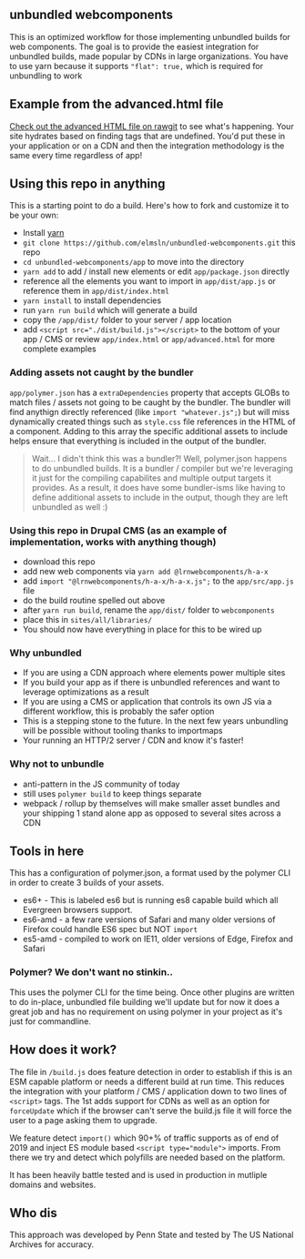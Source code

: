 ## unbundled webcomponents
This is an optimized workflow for those implementing unbundled builds for web components. The goal is to provide the easiest integration for unbundled builds, made popular by CDNs in large organizations. You have to use yarn because it supports `"flat": true,` which is required for unbundling to work

## Example from the advanced.html file
[Check out the advanced HTML file on rawgit](https://ghcdn.rawgit.org/elmsln/unbundled-webcomponents/master/advanced.html) to see what's happening. Your site hydrates based on finding tags that are undefined. You'd put these in your application or on a CDN and then the integration methodology is the same every time regardless of app!

## Using this repo in anything
This is a starting point to do a build. Here's how to fork and customize it to be your own:
- Install [yarn](https://classic.yarnpkg.com/en/docs/install/)
- `git clone https://github.com/elmsln/unbundled-webcomponents.git` this repo
- `cd unbundled-webcomponents/app` to move into the directory
- `yarn add` to add / install new elements or edit `app/package.json` directly
- reference all the elements you want to import in `app/dist/app.js` or reference them in `app/dist/index.html`
- `yarn install` to install dependencies
- run `yarn run build` which will generate a build
- copy the `/app/dist/` folder to your server / app location
- add `<script src="./dist/build.js"></script>` to the bottom of your app / CMS or review `app/index.html` or `app/advanced.html` for more complete examples

### Adding assets not caught by the bundler
`app/polymer.json` has a `extraDependencies` property that accepts GLOBs to match files / assets not going to be caught by the bundler. The bundler will find anythign directly referenced (like `import "whatever.js";`) but will miss dynamically created things such as `style.css` file references in the HTML of a component. Adding to this array the specific additional assets to include helps ensure that everything is included in the output of the bundler.

> Wait... I didn't think this was a bundler?!
Well, polymer.json happens to do unbundled builds. It is a bundler / compiler but we're leveraging it just for the compiling capabilites and multiple output targets it provides. As a result, it does have some bundler-isms like having to define additional assets to include in the output, though they are left unbundled as well :)

### Using this repo in Drupal CMS (as an example of implementation, works with anything though)
- download this repo
- add new web components via `yarn add @lrnwebcomponents/h-a-x`
- add `import "@lrnwebcomponents/h-a-x/h-a-x.js";` to the `app/src/app.js` file
- do the build routine spelled out above
- after `yarn run build`, rename the `app/dist/` folder to `webcomponents`
- place this in `sites/all/libraries/`
- You should now have everything in place for this to be wired up

### Why unbundled
- If you are using a CDN approach where elements power multiple sites
- If you build your app as if there is unbundled references and want to leverage optimizations as a result
- If you are using a CMS or application that controls its own JS via a different workflow, this is probably the safer option
- This is a stepping stone to the future. In the next few years unbundling will be possible without tooling thanks to importmaps
- Your running an HTTP/2 server / CDN and know it's faster!

### Why not to unbundle
- anti-pattern in the JS community of today
- still uses `polymer build` to keep things separate
- webpack / rollup by themselves will make smaller asset bundles and your shipping 1 stand alone app as opposed to several sites across a CDN

## Tools in here
This has a configuration of polymer.json, a format used by the polymer CLI in order to create 3 builds of your assets.
- es6+ - This is labeled es6 but is running es8 capable build which all Evergreen browsers support.
- es6-amd - a few rare versions of Safari and many older versions of Firefox could handle ES6 spec but NOT `import`
- es5-amd - compiled to work on IE11, older versions of Edge, Firefox and Safari

### Polymer? We don't want no stinkin..
This uses the polymer CLI for the time being. Once other plugins are written to do in-place, unbundled file building we'll update but for now it does a great job and has no requirement on using polymer in your project as it's just for commandline.

## How does it work?
The file in `/build.js` does feature detection in order to establish if this is an ESM capable platform or needs a different build at run time. This reduces the integration with your platform / CMS / application down to two lines of `<script>` tags. The 1st adds support for CDNs as well as an option for `forceUpdate` which if the browser can't serve the build.js file it will force the user to a page asking them to upgrade.

We feature detect `import()` which 90+% of traffic supports as of end of 2019 and inject ES module based `<script type="module">` imports. From there we try and detect which polyfills are needed based on the platform.

It has been heavily battle tested and is used in production in mutliple domains and websites.

## Who dis
This approach was developed by Penn State and tested by The US National Archives for accuracy.
